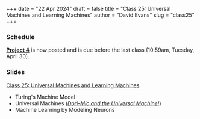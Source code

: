 +++
date = "22 Apr 2024"
draft = false
title = "Class 25: Universal Machines and Learning Machines"
author = "David Evans"
slug = "class25"
+++

### Schedule

[**Project 4**](/project4) is now posted and is due before the last class (10:59am, Tuesday, April 30).

### Slides

[Class 25: Universal Machines and Learning Machines](https://www.dropbox.com/scl/fi/vhq5kqubkltd4l6yzf37k/cs1010-class25.pdf?rlkey=qujz3kajjsj71r22wgczrlzxh&dl=0)

- Turing's Machine Model
- Universal Machines ([_Dori-Mic and the Universal Machine!_](https://dori-mic.org/))
- Machine Learning by Modeling Neurons
